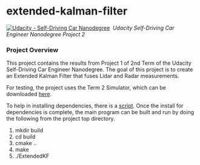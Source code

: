# extended-kalman-filter
[![Udacity - Self-Driving Car Nanodegree](https://s3.amazonaws.com/udacity-sdc/github/shield-carnd.svg)](http://www.udacity.com/drive)&nbsp;
*Udacity Self-Driving Car Engineer Nanodegree Project 2*

### **Project Overview**

This project contains the results from Project 1 of 2nd Term of the Udacity Self-Driving Car Engineer Nanodegree. The goal of this project is to create an Extended Kalman Filter that fuses Lidar and Radar measurements.

For testing, the project uses the Term 2 Simulator, which can be downloaded [here](https://github.com/udacity/self-driving-car-sim/releases).

To help in installing dependencies, there is a [script](./install-mac.sh). Once the install for dependencies is complete, the main program can be built and run by doing the following from the project top directory.

1. mkdir build
2. cd build
3. cmake ..
4. make
5. ./ExtendedKF
